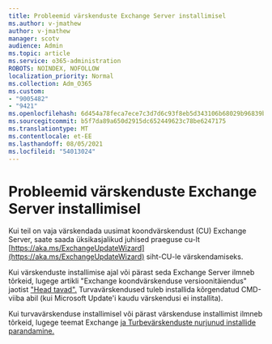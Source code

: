 ```yaml
---
title: Probleemid värskenduste Exchange Server installimisel
ms.author: v-jmathew
author: v-jmathew
manager: scotv
audience: Admin
ms.topic: article
ms.service: o365-administration
ROBOTS: NOINDEX, NOFOLLOW
localization_priority: Normal
ms.collection: Adm_O365
ms.custom:
- "9005482"
- "9421"
ms.openlocfilehash: 6d454a78feca7ece7c3d7d6c93f8eb5d343106b68029b96839b5ff28077d0f25
ms.sourcegitcommit: b5f7da89a650d2915dc652449623c78be6247175
ms.translationtype: MT
ms.contentlocale: et-EE
ms.lasthandoff: 08/05/2021
ms.locfileid: "54013024"
---
```

# <a name="issues-when-installing-exchange-server-updates"></a>Probleemid värskenduste Exchange Server installimisel

Kui teil on vaja värskendada uusimat koondvärskendust (CU) Exchange Server, saate saada üksikasjalikud juhised praeguse cu-lt [https://aka.ms/ExchangeUpdateWizard](https://aka.ms/ExchangeUpdateWizard) siht-CU-le värskendamiseks.

Kui värskenduste installimise ajal või pärast seda Exchange Server ilmneb tõrkeid, lugege artikli "Exchange koondvärskenduse versioonitäiendus" jaotist ["Head tavad".](https://docs.microsoft.com/Exchange/plan-and-deploy/install-cumulative-updates) Turvavärskendused tuleb installida kõrgendatud CMD-viiba abil (kui Microsoft Update'i kaudu värskendusi ei installita).

Kui turvavärskenduse installimisel või pärast värskenduse installimist ilmneb tõrkeid, lugege teemat Exchange [ja Turbevärskenduste nurjunud installide parandamine.](https://aka.ms/exupdatefaq)
